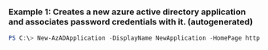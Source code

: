 ### Example 1: Creates a new azure active directory application and associates password credentials with it. (autogenerated)
```powershell
PS C:\> New-AzADApplication -DisplayName NewApplication -HomePage http://www.microsoft.com -IdentifierUris http://NewApplication -Password $SecureStringPassword
```

